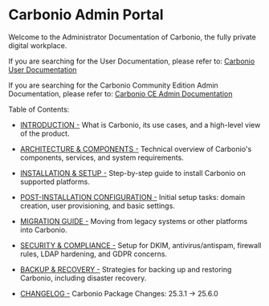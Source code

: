 # Carbonio Admin Portal

Welcome to the Administrator Documentation of Carbonio, the fully private digital
workplace.

If you are searching for the User Documentation, please refer to:
[Carbonio User Documentation](https://docs.zextras.com/user-guides/carbonio/en/html)

If you are searching for the Carbonio Community Edition Admin Documentation, please refer to:
[Carbonio CE Admin Documentation](https://docs.zextras.com/carbonio-ce/html/index.html)

Table of Contents:

- [INTRODUCTION -](intro/intro.md)
  What is Carbonio, its use cases, and a high-level view of the product.

- [ARCHITECTURE & COMPONENTS -](arch/arch.md)
  Technical overview of Carbonio's components, services, and system requirements.

- [INSTALLATION & SETUP -](inst/inst.md)
  Step-by-step guide to install Carbonio on supported platforms.

- [POST-INSTALLATION CONFIGURATION -](postinst/postinst.md)
  Initial setup tasks: domain creation, user provisioning, and basic settings.

- [MIGRATION GUIDE -](migr/migr.md)
  Moving from legacy systems or other platforms into Carbonio.

- [SECURITY & COMPLIANCE -](sec/sec.md)
  Setup for DKIM, antivirus/antispam, firewall rules, LDAP hardening, and GDPR concerns.

- [BACKUP & RECOVERY -](bkp/bkp.md)
  Strategies for backing up and restoring Carbonio, including disaster recovery.

- [CHANGELOG -](changelog.md)
  Carbonio Package Changes: 25.3.1 → 25.6.0
